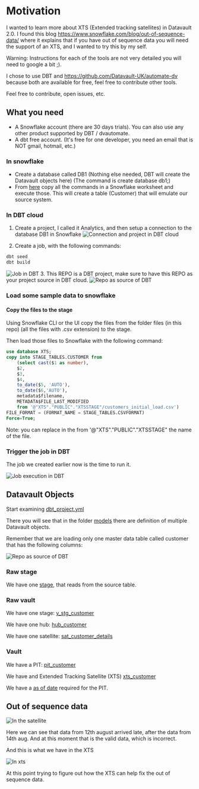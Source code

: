 # Motivation

I wanted to learn more about XTS (Extended tracking satellites) in Datavault 2.0. I found this blog <https://www.snowflake.com/blog/out-of-sequence-data/> where it explains that if you have out of sequence data you will need the support of an XTS, and I wanted to try this by my self.

Warning: Instructions for each of the tools are not very detailed you will need to google a bit ;).

I chose to use DBT and <https://github.com/Datavault-UK/automate-dv> because both are available for free, feel free to contribute other tools.

Feel free to contribute, open issues, etc.

## What you need

- A Snowflake account (there are 30 days trials). You can also use any other product supported by DBT / dvautomate.
- A dbt free account. (It's free for one developer, you need an email that is NOT gmail, hotmail, etc.)

### In snowflake

- Create a database called DB1 (Nothing else needed, DBT will create the Datavault objects here) (The command is create database db1;)
- From [here](files/snowflake_slq_commands/create_artifacts.sql) copy all the commands in a Snowflake worksheet and execute those. This will create a table (Customer) that will emulate our source system.

### In DBT cloud

1. Create a project, I called it Analytics, and then setup a connection to the database DB1 in Snowflake
![Connection and project in DBT cloud](media/snowflake_connection.png)

2. Create a job, with the following commands:

```python
dbt seed
dbt build
```

![Job in DBT ](media/job_in_dbt.png)
3. This REPO is a DBT project, make sure to have this REPO as your project source in DBT cloud.
![Repo as source of DBT ](media/Project_in_DBT.png)

### Load some sample data to snowflake

#### Copy the files to the stage

Using Snowflake CLI or the UI copy the files from the folder files (in this repo) (all the files with .csv extension) to the stage.

Then load those files to Snowflake with the following command:

```sql
use database XTS;
copy into STAGE_TABLES.CUSTOMER from
    (select cast($1 as number),
    $2,
    $3,
    $4,
    to_date($5, 'AUTO'),
    to_date($6,'AUTO'), 
    metadata$filename, 
    METADATA$FILE_LAST_MODIFIED
    from '@"XTS"."PUBLIC"."XTSSTAGE"/customers_initial_load.csv') 
FILE_FORMAT = (FORMAT_NAME = STAGE_TABLES.CSVFORMAT)
Force=True;
```

Note: you can replace in the from '@"XTS"."PUBLIC"."XTSSTAGE" the name of the file.

### Trigger the job in DBT

The job we created earlier now is the time to run it.

![Job execution in DBT](media/dbt_run.png)

## Datavault Objects

Start examining [dbt_project.yml](dbt_project.yml) 

There you will see that in the folder [models](/models/) there are definition of multiple Datavault objects. 

Remember that we are loading only one master data table called customer that has the following columns:

![Repo as source of DBT ](media/customers_table.png)

### Raw stage

We have one [stage](models/raw_stage/raw_customer.sql), that reads from the source table.

### Raw vault

We have one stage: [v_stg_customer](models/stage/v_stg_customer.sql)

We have one hub: [hub_customer](models/raw_vault/hubs/hub_customer.sql)

We have one satellite: [sat_customer_details](models/raw_vault/sats/sat_customer_details.sql) 

### Vault

We have a PIT: [pit_customer](models/vault/pits/pit_customer.sql)

We have and Extended Tracking Satellite (XTS) [xts_customer](models/vault/xts/xts_customer.sql) 

We have a [as of date](models/vault/as_of_date/as_of_date.sql) required for the PIT.

## Out of sequence data

![In the satellite ](media/out%20of%20date%20sequence%20data.png)

Here we can see that data from 12th august arrived late, after the data from 14th aug. And at this moment that is the valid data, which is incorrect. 

And this is what we have in the XTS

![In xts ](media/results_xts.png)

At this point trying to figure out how the XTS can help fix the out of sequence data.